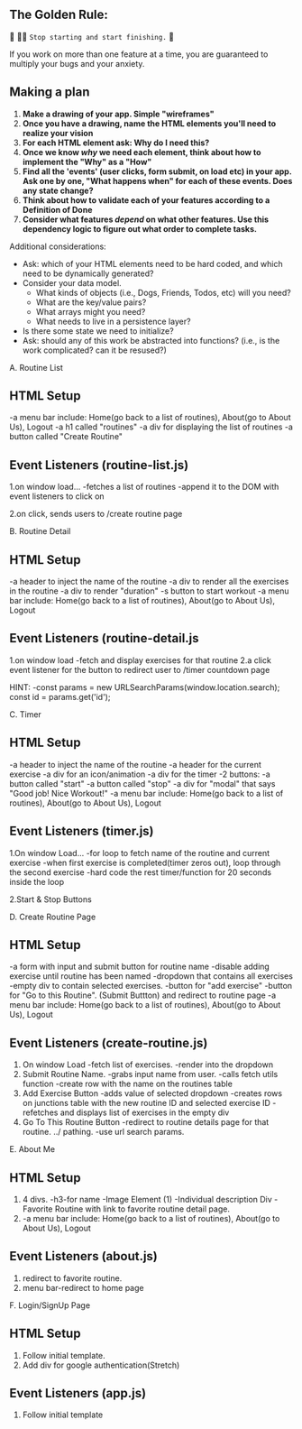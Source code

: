## The Golden Rule: 

🦸 🦸‍♂️ `Stop starting and start finishing.` 🏁

If you work on more than one feature at a time, you are guaranteed to multiply your bugs and your anxiety.

## Making a plan

1) **Make a drawing of your app. Simple "wireframes"**
1) **Once you have a drawing, name the HTML elements you'll need to realize your vision**
1) **For each HTML element ask: Why do I need this?** 
1) **Once we know _why_ we need each element, think about how to implement the "Why" as a "How"**
1) **Find all the 'events' (user clicks, form submit, on load etc) in your app. Ask one by one, "What happens when" for each of these events. Does any state change?**
1) **Think about how to validate each of your features according to a Definition of Done**
1) **Consider what features _depend_ on what other features. Use this dependency logic to figure out what order to complete tasks.**

Additional considerations:
- Ask: which of your HTML elements need to be hard coded, and which need to be dynamically generated?
- Consider your data model. 
  - What kinds of objects (i.e., Dogs, Friends, Todos, etc) will you need? 
  - What are the key/value pairs? 
  - What arrays might you need? 
  - What needs to live in a persistence layer?
- Is there some state we need to initialize?
- Ask: should any of this work be abstracted into functions? (i.e., is the work complicated? can it be resused?)

A. Routine List
## HTML Setup

  -a menu bar include: Home(go back to a list of routines), About(go to About Us), Logout
  -a h1 called "routines"
  -a div for displaying the list of routines
  -a button called "Create Routine"
## Event Listeners (routine-list.js)
1.on window load...
  -fetches a list of routines
  -append it to the DOM with event listeners to click on

2.on click, sends users to /create routine page


B. Routine Detail

## HTML Setup
  -a header to inject the name of the routine
  -a div to render all the exercises in the routine
  -a div to render "duration"
  -s button to start workout
  -a menu bar include: Home(go back to a list of routines), About(go to About Us), Logout

## Event Listeners (routine-detail.js
1.on window load
  -fetch and display exercises for that routine
2.a click event listener for the button to redirect user to /timer countdown page

HINT: -const params = new URLSearchParams(window.location.search);
    const id = params.get('id');

C. Timer
## HTML Setup
  -a header to inject the name of the routine
  -a header for the current exercise
  -a div for an icon/animation
  -a div for the timer
  -2 buttons:
    -a button called "start"
    -a button called "stop"
  -a div for "modal" that says "Good job! Nice Workout!"
  -a menu bar include: Home(go back to a list of routines), About(go to About Us), Logout

## Event Listeners (timer.js)
1.On window Load...
  -for loop to fetch name of the routine and current exercise
  -when first exercise is completed(timer zeros out), loop through the second exercise
  -hard code the rest timer/function for 20 seconds inside the loop

2.Start & Stop Buttons

D. Create Routine Page
## HTML Setup
 -a form with input and submit button for routine name
    -disable adding exercise until routine has been named
 -dropdown that contains all exercises
 -empty div to contain selected exercises. 
 -button for "add exercise"
 -button for "Go to this Routine". (Submit Buttton) and redirect to routine page
 -a menu bar include: Home(go back to a list of routines), About(go to About Us), Logout


 ## Event Listeners (create-routine.js)
 1. On window Load
     -fetch list of exercises.
     -render into the dropdown
 2. Submit Routine Name. 
     -grabs input name from user.
     -calls fetch utils function
     -create row with the name on the routines table
 3. Add Exercise Button
     -adds value of selected dropdown
     -creates rows on junctions table with the new routine ID and selected exercise ID
     -refetches and displays list of exercises in the empty div
  4.  Go To This Routine Button
       -redirect to routine details page for that routine. ../ pathing.
       -use url search params. 



E. About Me 
## HTML Setup
1. 4 divs.
    -h3-for name
    -Image Element (1)
    -Individual description Div
        -Favorite Routine with link to favorite routine detail page.
2. -a menu bar include: Home(go back to a list of routines), About(go to About Us), Logout

 ## Event Listeners (about.js)
 1. redirect to favorite routine. 
 2. menu bar-redirect to home page

 F. Login/SignUp Page
 ## HTML Setup
 1. Follow initial template.
 2. Add div for google authentication(Stretch)

  ## Event Listeners (app.js)
  1. Follow initial template



  
